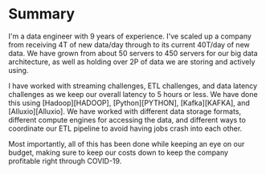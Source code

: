 # Summary

I'm a data engineer with 9 years of experience. I've scaled up a company from receiving 4T of new data/day through to its current 40T/day of new data. We have grown from about 50 servers to 450 servers for our big data architecture, as well as holding over 2P of data we are storing and actively using.

I have worked with streaming challenges, ETL challenges, and data latency challenges as we keep our overall latency to 5 hours or less. We have done this using [Hadoop][HADOOP], [Python][PYTHON], [Kafka][KAFKA], and [Alluxio][Alluxio]. We have worked with different data storage formats, different compute engines for accessing the data, and different ways to coordinate our ETL pipeline to avoid having jobs crash into each other.

Most importantly, all of this has been done while keeping an eye on our budget, making sure to keep our costs down to keep the company profitable right through COVID-19.
